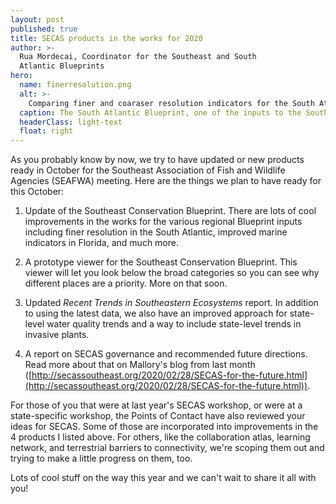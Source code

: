 ```yaml
---
layout: post
published: true
title: SECAS products in the works for 2020
author: >-
  Rua Mordecai, Coordinator for the Southeast and South
  Atlantic Blueprints
hero:
  name: finerresolution.png
  alt: >-
    Comparing finer and coaraser resolution indicators for the South Atlantic Blueprint.
  caption: The South Atlantic Blueprint, one of the inputs to the Southeast Blueprint, is moving to a finer resolution this year. This image compares versions of an indicator at the previous 200 m resolution and the new 30 m resolution.
  headerClass: light-text
  float: right
---
```

As you probably know by now, we try to have updated or new products ready in October for the Southeast Association of Fish and Wildlife Agencies (SEAFWA) meeting. Here are the things we plan to have ready for this October:

1. Update of the Southeast Conservation Blueprint. There are lots of cool improvements in the works for the various regional Blueprint inputs including finer resolution in the South Atlantic, improved marine indicators in Florida, and much more.

2. A prototype viewer for the Southeast Conservation Blueprint. This viewer will let you look below the broad categories so you can see why different places are a priority. More on that soon.<!--more-->

3. Updated _Recent Trends in Southeastern Ecosystems_ report. In addition to using the latest data, we also have an improved approach for state-level water quality trends and a way to include state-level trends in invasive plants.

4. A report on SECAS governance and recommended future directions. Read more about that on Mallory's blog from last month ([http://secassoutheast.org/2020/02/28/SECAS-for-the-future.html](http://secassoutheast.org/2020/02/28/SECAS-for-the-future.html)).

For those of you that were at last year's SECAS workshop, or were at a state-specific workshop, the Points of Contact have also reviewed your ideas for SECAS. Some of those are incorporated into improvements in the 4 products I listed above. For others, like the collaboration atlas, learning network, and terrestrial barriers to connectivity, we're scoping them out and trying to make a little progress on them, too.

Lots of cool stuff on the way this year and we can't wait to share it all with you!
